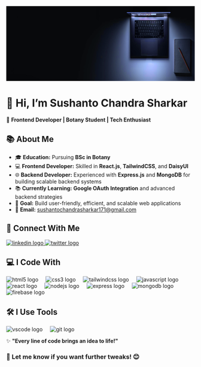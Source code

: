 <div align="center">
  <img height="200" src="https://raw.githubusercontent.com/Sushanto171/Sushanto171/refs/heads/main/github_initial.png" />
</div>

# 👋 Hi, I’m **Sushanto Chandra Sharkar**

🌟 **Frontend Developer | Botany Student | Tech Enthusiast**

## 📚 **About Me**

- 🎓 **Education:** Pursuing **BSc in Botany**  
- 💻 **Frontend Developer:** Skilled in **React.js**, **TailwindCSS**, and **DaisyUI**  
- 🌐 **Backend Developer:** Experienced with **Express.js** and **MongoDB** for building scalable backend systems  
- 📚 **Currently Learning:** **Google OAuth Integration** and advanced backend strategies  
- 🎯 **Goal:** Build user-friendly, efficient, and scalable web applications  
- 📧 **Email:** [sushantochandrasharkar171@gmail.com](mailto:sushantochandrasharkar171@gmail.com)  

## 🤝 **Connect With Me**

<div align="left">
  <a href="https://www.linkedin.com/in/sushanto-chandra-sharkar-144b95339/" target="_blank">
    <img src="https://raw.githubusercontent.com/maurodesouza/profile-readme-generator/master/src/assets/icons/social/linkedin/default.svg" width="52" height="40" alt="linkedin logo" />
  </a>
  <a href="https://x.com/sushanto171" target="_blank">
    <img src="https://raw.githubusercontent.com/maurodesouza/profile-readme-generator/master/src/assets/icons/social/twitter/default.svg" width="52" height="40" alt="twitter logo" />
  </a>
</div>

## 💻 **I Code With**

<div align="left">
  <img src="https://cdn.jsdelivr.net/gh/devicons/devicon/icons/html5/html5-original.svg" height="40" alt="html5 logo" />
  <img width="12" />
  <img src="https://cdn.jsdelivr.net/gh/devicons/devicon/icons/css3/css3-original.svg" height="40" alt="css3 logo" />
  <img width="12" />
  <img src="https://cdn.jsdelivr.net/gh/devicons/devicon/icons/tailwindcss/tailwindcss-original-wordmark.svg" height="40" alt="tailwindcss logo" />
  <img width="12" />
  <img src="https://cdn.jsdelivr.net/gh/devicons/devicon/icons/javascript/javascript-original.svg" height="40" alt="javascript logo" />
  <img width="12" />
  <img src="https://cdn.jsdelivr.net/gh/devicons/devicon/icons/react/react-original.svg" height="40" alt="react logo" />
  <img width="12" />
  <img src="https://cdn.jsdelivr.net/gh/devicons/devicon/icons/nodejs/nodejs-original.svg" height="40" alt="nodejs logo" />
  <img width="12" />
  <img src="https://cdn.jsdelivr.net/gh/devicons/devicon/icons/express/express-original.svg" height="40" alt="express logo" />
  <img width="12" />
  <img src="https://cdn.jsdelivr.net/gh/devicons/devicon/icons/mongodb/mongodb-original.svg" height="40" alt="mongodb logo" />
  <img width="12" />
  <img src="https://cdn.jsdelivr.net/gh/devicons/devicon/icons/firebase/firebase-plain.svg" height="40" alt="firebase logo" />
</div>

## 🛠️ **I Use Tools**

<div align="left">
  <img src="https://cdn.jsdelivr.net/gh/devicons/devicon/icons/vscode/vscode-original.svg" height="40" alt="vscode logo" />
  <img width="12" />
  <img src="https://cdn.jsdelivr.net/gh/devicons/devicon/icons/git/git-original.svg" height="40" alt="git logo" />
</div>

✨ **"Every line of code brings an idea to life!"**

### 🚀 **Let me know if you want further tweaks!** 😊
